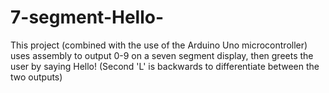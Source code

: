 # 7-segment-Hello-
This project (combined with the use of the Arduino Uno microcontroller) uses assembly to output 0-9 on a seven segment display, then greets the user by saying Hello! (Second 'L' is backwards to differentiate between the two outputs)
